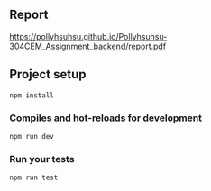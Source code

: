 ## Report
https://pollyhsuhsu.github.io/Pollyhsuhsu-304CEM_Assignment_backend/report.pdf

## Project setup
```
npm install
```

### Compiles and hot-reloads for development
```
npm run dev
```


### Run your tests
```
npm run test
```

